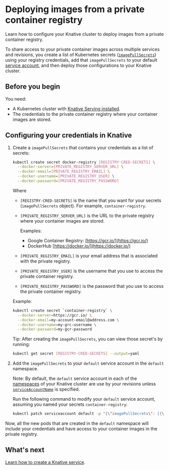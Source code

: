 # Deploying images from a private container registry

Learn how to configure your Knative cluster to deploy images from a private
container registry.

To share access to your private container images across multiple services and
revisions, you create a list of Kubernetes secrets
([`imagePullSecrets`](https://kubernetes.io/docs/reference/generated/kubernetes-api/v1.18/#pod-v1-core))
using your registry credentials, add that `imagePullSecrets` to your default
[service account](https://kubernetes.io/docs/tasks/configure-pod-container/configure-service-account/),
and then deploy those configurations to your Knative cluster.

## Before you begin

You need:

- A Kubernetes cluster with [Knative Serving installed](../../install/).
- The credentials to the private container registry where your container images are stored.

## Configuring your credentials in Knative

1. Create a `imagePullSecrets` that contains your credentials as a list of secrets:

    ```bash
    kubectl create secret docker-registry [REGISTRY-CRED-SECRETS] \
      --docker-server=[PRIVATE_REGISTRY_SERVER_URL] \
      --docker-email=[PRIVATE_REGISTRY_EMAIL] \
      --docker-username=[PRIVATE_REGISTRY_USER] \
      --docker-password=[PRIVATE_REGISTRY_PASSWORD]
    ```

    Where
    - `[REGISTRY-CRED-SECRETS]` is the name that you want for your secrets
      (`imagePullSecrets` object). For example, `container-registry`.

    - `[PRIVATE_REGISTRY_SERVER_URL]` is the URL to the private
      registry where your container images are stored.

       Examples:
       - Google Container Registry: [https://gcr.io/](https://gcr.io/)
       - DockerHub [https://docker.io/](https://docker.io/)

    * `[PRIVATE_REGISTRY_EMAIL]` is your email address that is associated with
      the private registry.

    * `[PRIVATE_REGISTRY_USER]` is the username that you use to access the
      private container registry.

    * `[PRIVATE_REGISTRY_PASSWORD]` is the password that you use to access
      the private container registry.

     Example:

    ```bash
    kubectl create secret `container-registry` \
      --docker-server=https://gcr.io/ \
      --docker-email=my-account-email@address.com \
      --docker-username=my-grc-username \
      --docker-password=my-gcr-password
    ```

    Tip: After creating the `imagePullSecrets`, you can view those secret's by running:

    ```bash
    kubectl get secret [REGISTRY-CRED-SECRETS] --output=yaml
    ```

1. Add the `imagePullSecrets` to your `default` service account in the
   `default` namespace.

    Note: By default, the `default` service account in each of the
    [namespaces](https://kubernetes.io/docs/concepts/overview/working-with-objects/namespaces/)
    of your Knative cluster are use by your revisions unless    [`serviceAccountName`](https://github.com/knative/specs/blob/main/specs/serving/knative-api-specification-1.0.md#revision-2) is specified.

    Run the following command to modify your `default` service account, assuming
    you named your secrets `container-registry`:

    ```bash
    kubectl patch serviceaccount default -p "{\"imagePullSecrets\": [{\"name\": \"container-registry\"}]}"
    ```

Now, all the new pods that are created in the `default` namespace will include
your credentials and have access to your container images in the private registry.

## What's next

[Learn how to create a Knative service](../getting-started-knative-app).
